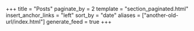 +++
title = "Posts"
paginate_by = 2
template = "section_paginated.html"
insert_anchor_links = "left"
sort_by = "date"
aliases = ["another-old-url/index.html"]
generate_feed = true
+++
